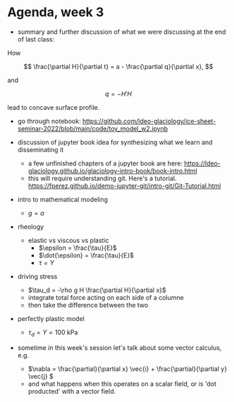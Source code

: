 # Agenda, week 3

- summary and further discussion of what we were discussing at the end of last class:

How

$$
\frac{\partial H}{\partial t} = a - \frac{\partial q}{\partial x},
$$

and 

$$
q = -H' H
$$

lead to concave surface profile. 

- go through notebook: https://github.com/ldeo-glaciology/ice-sheet-seminar-2022/blob/main/code/toy_model_w2.ipynb

- discussion of jupyter book idea for synthesizing what we learn and disseminating it
  - a few unfinished chapters of a jupyter book are here: https://ldeo-glaciology.github.io/glaciology-intro-book/book-intro.html  
  - this will require understanding git. Here's a tutorial. https://fperez.github.io/demo-jupyter-git/intro-git/Git-Tutorial.html 

- intro to mathematical modeling
    - $g = a$



- rheology
    - elastic vs viscous vs plastic
        - $\epsilon = \frac{\tau}{E}$
        - $\dot{\epsilon} = \frac{\tau}{E}$
        - $\tau = Y$

- driving stress
    - $\tau_d = -\rho g H \frac{\partial H}{\partial x}$ 
    - integrate total force acting on each side of a columne
    - then take the difference between the two  

- perfectly plastic model 
    - $\tau_d = Y = 100$ kPa


- sometime in this week's session let's talk about some vector calculus, e.g.
   - $\nabla = \frac{\partial}{\partial x} \vec{i} + \frac{\partial}{\partial y} \vec{j} $
   - and what happens when this operates on a scalar field, or is 'dot producted' with a vector field. 
   
